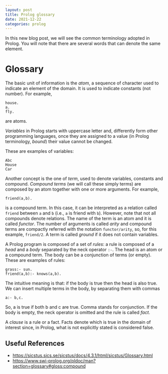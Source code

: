 ```yaml
---
layout: post
title: Prolog glossary
date: 2021-12-22
categories: prolog
---
```

In this new blog post, we will see the common terminology adopted in Prolog.
You will note that there are several words that can denote the same element.

# Glossary
The basic unit of information is the *atom*, a sequence of character used to
indicate an element of the domain. 
It is used to indicate constants (not number).
For example,
```
house.
a.
fly.
```
are atoms.

*Variables* in Prolog starts with uppercase letter and, differently form other programming
languages, once they are assigned to a value (in Prolog terminology, *bound*) their value cannot
be changed.

These are examples of variables:
```
Abc
House
Car
```

Another concept is the one of *term*, used to denote variables, constants and compound.
*Compound terms* (we will call these simply terms) are composed by an atom together with one or more arguments.
For example,
```
friend(a,b).
```
is a compound term. 
In this case, it can be interpreted as a relation called `friend` between `a` and `b` (i.e., `a` is friend with `b`).
However, note that not all compounds denote relations.
The name of the term is an atom and it is called *functor*.
The number of arguments is called *arity* and compound terms are compactly referred
with the notation `functor/arity`, so, for this example, `friend/2`.
A term is called *ground* if it does not contain variables.

A Prolog program is composed of a set of *rules*: a rule is composed of a
*head* and a *body* separated by the neck operator `:-`.
The head is an atom or a compound term.
The body can be a conjunction of terms (or empty).
These are examples of rules:
```
grass:- sun.
friend(a,b):- knows(a,b).
```
The intuitive meaning is that: if the body is true then the head is also true.
We can insert multiple terms in the body, by separating them with commas
```
a:- b,c.
```
So, a is true if both b and c are true. 
Comma stands for conjunction.
If the body is empty, the neck operator is omitted and the rule is called *fact*.

A *clause* is a rule or a fact.
Facts denote which is true in the domain of interest since, in Prolog, what is
not explicitly stated is considered false.

## Useful References
- https://sicstus.sics.se/sicstus/docs/4.3.1/html/sicstus/Glossary.html
- https://www.swi-prolog.org/pldoc/man?section=glossary#gloss:compound
